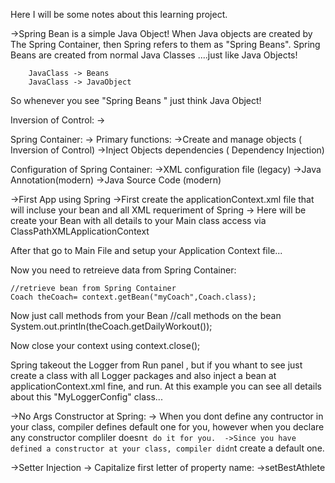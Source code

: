 Here I will be some notes about this learning project.



->Spring Bean is a simple Java Object!
    When Java objects are created by The Spring Container, then Spring refers to them as
"Spring Beans".
    Spring Beans are created from normal Java Classes ....just like Java Objects!

        JavaClass -> Beans
        JavaClass -> JavaObject

So whenever you see "Spring Beans " just think Java Object!


Inversion of Control:
-> 

Spring Container:
-> Primary functions:
    ->Create and manage objects ( Inversion of Control)
    ->Inject Objects dependencies ( Dependency Injection)



Configuration of Spring Container:
    ->XML configuration file (legacy)
    ->Java Annotation(modern)
    ->Java Source Code (modern)

->First App using Spring 
    ->First create the applicationContext.xml file that will incluse your bean and all
XML requeriment of Spring 
        -> Here will be create your Bean with all details to your Main class access via ClassPathXMLApplicationContext
    <bean id="myCoach" class="com.er.springdemo.BaseballCoach">
    </bean>

After that go to Main File and setup your Application Context file...

Now you need to retreieve data from Spring Container:

    //retrieve bean from Spring Container
    Coach theCoach= context.getBean("myCoach",Coach.class);

Now just call methods from your Bean
    //call methods on the bean
    System.out.println(theCoach.getDailyWorkout());

Now close your context using
    context.close();


Spring takeout the Logger from Run panel , but if you whant to see just create a class
with all Logger packages and also inject a bean at applicationContext.xml fine, and run.
At this example you can see all details about this "MyLoggerConfig" class...


->No Args Constructor at Spring:
    -> When you dont define any contructor in your class, compiler defines default one for you, however when 
you declare any constructor compliler doesn`t do it for you. 
    ->Since you have defined a constructor at your class, compiler didn`t create a default one.



->Setter Injection
    -> Capitalize first letter of property name:
        ->setBestAthlete

